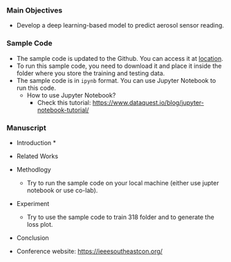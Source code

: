### Main Objectives
* Develop a deep learning-based model to predict aerosol sensor reading.

### Sample Code 
* The sample code is updated to the Github. You can access it at [location](./Code/Sample%20Code/24_aerosol.ipynb).
* To run this sample code, you need to download it and place it inside the folder where you store the training and testing data. 
* The sample code is in ``ipynb`` format. You can use Jupyter Notebook to run this code. 
  * How to use Jupyter Notebook? 
    * Check this tutorial: https://www.dataquest.io/blog/jupyter-notebook-tutorial/


### Manuscript
* Introduction
  *  
* Related Works
* Methodlogy
  * Try to run the sample code on your local machine (either use jupter notebook or use co-lab).
* Experiment
  * Try to use the sample code to train 318 folder and to generate the loss plot. 
* Conclusion

* Conference website: https://ieeesoutheastcon.org/